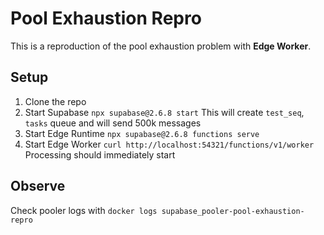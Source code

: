 # Pool Exhaustion Repro

This is a reproduction of the pool exhaustion problem with **Edge Worker**.

## Setup

1. Clone the repo
2. Start Supabase `npx supabase@2.6.8 start`
   This will create `test_seq`, `tasks` queue and will send 500k messages
3. Start Edge Runtime `npx supabase@2.6.8 functions serve`
4. Start Edge Worker `curl http://localhost:54321/functions/v1/worker`
   Processing should immediately start

## Observe

Check pooler logs with `docker logs supabase_pooler-pool-exhaustion-repro`

